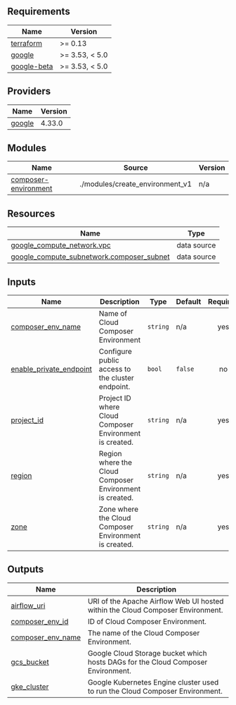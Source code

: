 ## Requirements

| Name | Version |
|------|---------|
| <a name="requirement_terraform"></a> [terraform](#requirement\_terraform) | >= 0.13 |
| <a name="requirement_google"></a> [google](#requirement\_google) | >= 3.53, < 5.0 |
| <a name="requirement_google-beta"></a> [google-beta](#requirement\_google-beta) | >= 3.53, < 5.0 |

## Providers

| Name | Version |
|------|---------|
| <a name="provider_google"></a> [google](#provider\_google) | 4.33.0 |

## Modules

| Name | Source | Version |
|------|--------|---------|
| <a name="module_composer-environment"></a> [composer-environment](#module\_composer-environment) | ./modules/create_environment_v1 | n/a |

## Resources

| Name | Type |
|------|------|
| [google_compute_network.vpc](https://registry.terraform.io/providers/hashicorp/google/latest/docs/data-sources/compute_network) | data source |
| [google_compute_subnetwork.composer_subnet](https://registry.terraform.io/providers/hashicorp/google/latest/docs/data-sources/compute_subnetwork) | data source |

## Inputs

| Name | Description | Type | Default | Required |
|------|-------------|------|---------|:--------:|
| <a name="input_composer_env_name"></a> [composer\_env\_name](#input\_composer\_env\_name) | Name of Cloud Composer Environment | `string` | n/a | yes |
| <a name="input_enable_private_endpoint"></a> [enable\_private\_endpoint](#input\_enable\_private\_endpoint) | Configure public access to the cluster endpoint. | `bool` | `false` | no |
| <a name="input_project_id"></a> [project\_id](#input\_project\_id) | Project ID where Cloud Composer Environment is created. | `string` | n/a | yes |
| <a name="input_region"></a> [region](#input\_region) | Region where the Cloud Composer Environment is created. | `string` | n/a | yes |
| <a name="input_zone"></a> [zone](#input\_zone) | Zone where the Cloud Composer Environment is created. | `string` | n/a | yes |

## Outputs

| Name | Description |
|------|-------------|
| <a name="output_airflow_uri"></a> [airflow\_uri](#output\_airflow\_uri) | URI of the Apache Airflow Web UI hosted within the Cloud Composer Environment. |
| <a name="output_composer_env_id"></a> [composer\_env\_id](#output\_composer\_env\_id) | ID of Cloud Composer Environment. |
| <a name="output_composer_env_name"></a> [composer\_env\_name](#output\_composer\_env\_name) | The name of the Cloud Composer Environment. |
| <a name="output_gcs_bucket"></a> [gcs\_bucket](#output\_gcs\_bucket) | Google Cloud Storage bucket which hosts DAGs for the Cloud Composer Environment. |
| <a name="output_gke_cluster"></a> [gke\_cluster](#output\_gke\_cluster) | Google Kubernetes Engine cluster used to run the Cloud Composer Environment. |
